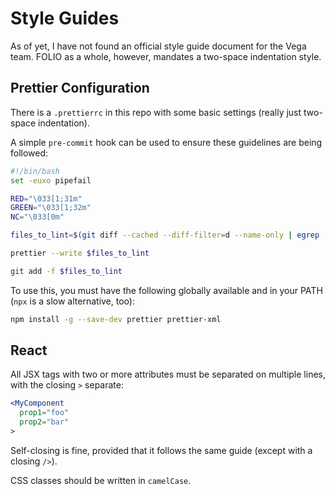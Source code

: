 # Style Guides

As of yet, I have not found an official style guide document for the Vega team. FOLIO as a whole,
however, mandates a two-space indentation style.

## Prettier Configuration

There is a `.prettierrc` in this repo with some basic settings (really just two-space indentation).

A simple `pre-commit` hook can be used to ensure these guidelines are being followed:

```sh
#!/bin/bash
set -euxo pipefail

RED="\033[1;31m"
GREEN="\033[1;32m"
NC="\033[0m"

files_to_lint=$(git diff --cached --diff-filter=d --name-only | egrep '\.(java|md|xml|sql|json|yaml|yml)$')

prettier --write $files_to_lint

git add -f $files_to_lint
```

To use this, you must have the following globally available and in your PATH (`npx` is a slow
alternative, too):

```sh
npm install -g --save-dev prettier prettier-xml
```

## React

All JSX tags with two or more attributes must be separated on multiple lines, with the closing `>`
separate:

```jsx
<MyComponent
  prop1="foo"
  prop2="bar"
>
```

Self-closing is fine, provided that it follows the same guide (except with a closing `/>`).

CSS classes should be written in `camelCase`.
